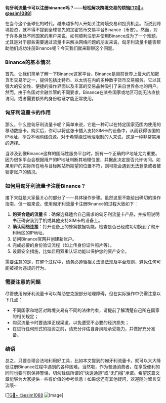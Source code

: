 **匈牙利流量卡可以注册binance吗？——轻松解决跨境交易的烦恼[[TG💪+ @esim1088](https://t.me/s/esim1088)]**

在当今这个全球化的时代，越来越多的人开始关注跨境交易和投资机会。而说到跨境投资，就不得不提到全球领先的加密货币交易平台Binance（币安）。然而，对于许多身处不同国家的用户来说，如何顺利注册并使用Binance成为了一个难题。尤其是对于那些需要通过流量卡来解决网络问题的朋友来说，匈牙利流量卡能否帮助他们成功注册Binance呢？今天我们就来聊聊这个问题。

### Binance的基本情况

首先，让我们简单了解一下Binance这家平台。Binance是目前世界上最大的加密货币交易所之一，提供包括比特币、以太坊在内的多种数字货币交易服务。它以其强大的安全性、便捷的操作界面以及丰富的交易品种吸引了来自世界各地的用户。然而，由于各国对金融监管的不同要求，Binance在某些国家或地区可能无法直接访问，或者需要额外的身份验证才能正常使用。

### 匈牙利流量卡的作用

那么，什么是匈牙利流量卡呢？简单来说，它是一种可以在特定国家范围内使用的移动数据卡。购买后，你可以将这张卡插入支持SIM卡的设备中，从而获得该国的IP地址，享受本地网络资源。对于希望绕过地理限制的人来说，这是一种非常实用的选择。

当涉及到像Binance这样的国际性服务平台时，拥有一个正确的IP地址尤为重要。因为很多平台会根据用户的IP地址判断其地理位置，并据此决定是否允许访问。如果用户的实际所在地与目标网站所期望的位置不符，则可能会遇到无法登录或者被锁定账户的情况。

### 如何用匈牙利流量卡注册Binance？

接下来就是大家最关心的部分了——具体操作步骤。虽然这里不能给出确切的操作指南，但一般来说，使用匈牙利流量卡注册Binance的过程大致如下：

1. **购买合适的流量卡**：确保选择适合自己需求的匈牙利流量卡产品，并按照说明书正确安装到手机或其他支持SIM卡的设备上。
2. **确认网络连接**：打开设备上的蜂窝数据功能，检查是否已经成功切换到了匈牙利地区的IP地址。
3. 访问Binance官网并创建新账户。
4. 完成必要的身份验证流程（如上传身份证件照片等）。
5. 设置安全措施，比如启用双重认证功能以保护您的资产安全。

需要注意的是，在整个过程中，请务必遵循相关法律法规及平台规则，避免任何可能被视为违规的行为。

### 需要注意的问题

尽管使用匈牙利流量卡可以帮助您克服部分地理障碍，但在实际操作中仍需注意以下几点：

- 不同国家和地区对跨境交易有不同的法律约束，请提前了解清楚自己所在国家的相关规定；
- 购买流量卡时要选择正规渠道，以免遭受不必要的经济损失；
- 在进行任何形式的投资之前，请充分评估自身风险承受能力，并做好充分准备。

### 结语

总之，只要合理合法地利用好工具，比如本文提到的匈牙利流量卡，就可以大大降低注册Binance过程中遇到的各种困难。当然啦，作为普通消费者，在享受便利的同时也要时刻保持警惕，切勿轻信所谓的“快速通道”或“无门槛”承诺。希望这篇文章能够为大家提供一些有价值的参考信息！如果您还有其他疑问，欢迎随时留言交流哦~

[[TG💪+ @esim1088](https://t.me/s/esim1088) ![Image](https://i.postimg.cc/4NQfJmqS/Snipaste-2025-05-13-00-14-12.png)]